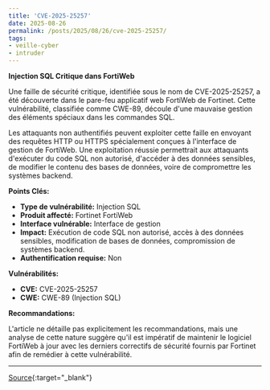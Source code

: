 ```yaml
---
title: 'CVE-2025-25257'
date: 2025-08-26
permalink: /posts/2025/08/26/cve-2025-25257/
tags:
- veille-cyber
- intruder
---
```

**Injection SQL Critique dans FortiWeb**

Une faille de sécurité critique, identifiée sous le nom de CVE-2025-25257, a été découverte dans le pare-feu applicatif web FortiWeb de Fortinet. Cette vulnérabilité, classifiée comme CWE-89, découle d'une mauvaise gestion des éléments spéciaux dans les commandes SQL.

Les attaquants non authentifiés peuvent exploiter cette faille en envoyant des requêtes HTTP ou HTTPS spécialement conçues à l'interface de gestion de FortiWeb. Une exploitation réussie permettrait aux attaquants d'exécuter du code SQL non autorisé, d'accéder à des données sensibles, de modifier le contenu des bases de données, voire de compromettre les systèmes backend.

**Points Clés:**

*   **Type de vulnérabilité:** Injection SQL
*   **Produit affecté:** Fortinet FortiWeb
*   **Interface vulnérable:** Interface de gestion
*   **Impact:** Exécution de code SQL non autorisé, accès à des données sensibles, modification de bases de données, compromission de systèmes backend.
*   **Authentification requise:** Non

**Vulnérabilités:**

*   **CVE:** CVE-2025-25257
*   **CWE:** CWE-89 (Injection SQL)

**Recommandations:**

L'article ne détaille pas explicitement les recommandations, mais une analyse de cette nature suggère qu'il est impératif de maintenir le logiciel FortiWeb à jour avec les derniers correctifs de sécurité fournis par Fortinet afin de remédier à cette vulnérabilité.

---
[Source](https://cvemon.intruder.io/cves/CVE-2025-25257){:target="_blank"}
